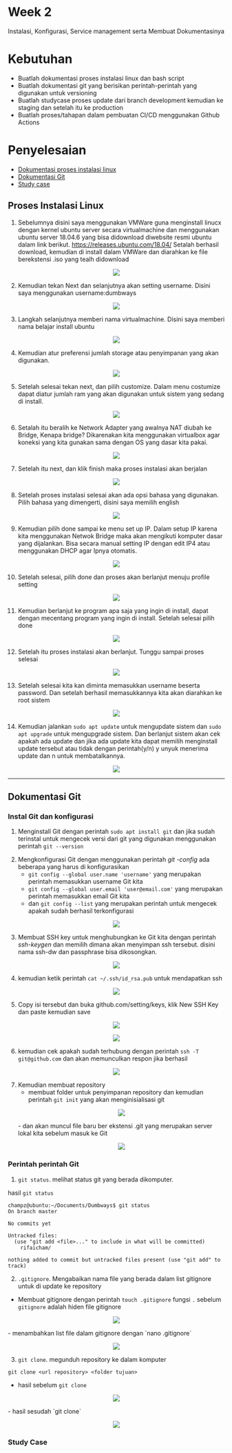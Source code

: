 # Week 2
Instalasi, Konfigurasi, Service management serta Membuat Dokumentasinya

# Kebutuhan
- Buatlah dokumentasi proses instalasi linux dan bash script
- Buatlah dokumentasi git yang berisikan perintah-perintah yang digunakan untuk versioning
- Buatlah studycase proses update dari branch development kemudian ke staging dan setelah itu ke production
- Buatlah proses/tahapan dalam pembuatan CI/CD menggunakan Github Actions

# Penyelesaian
- [Dokumentasi proses instalasi linux](https://github.com/rifaicham/dumbways-report/tree/main/week-2#proses-instalasi-linux) 
- [Dokumentasi Git](https://github.com/rifaicham/dumbways-report/tree/main/week-2#dokumentasi-git) 
- [Study case](https://github.com/rifaicham/dumbways-report/tree/main/week-2#study-case) 


## Proses Instalasi Linux
1. Sebelumnya disini saya menggunakan VMWare guna menginstall linucx dengan kernel ubuntu server secara virtualmachine dan menggunakan ubuntu server 18.04.6 yang bisa didownload diwebsite resmi ubuntu dalam link berikut. https://releases.ubuntu.com/18.04/ Setalah berhasil download, kemudian di install dalam VMWare dan diarahkan ke file berekstensi .iso yang tealh didownload
<p align="center">
  <img src="https://github.com/rifaicham/dumbways-report/blob/main/week-2/assets/instalasi%20linux/1.jpg" />
</p>

2. Kemudian tekan Next dan selanjutnya akan setting username. Disini saya menggunakan username:dumbways
<p align="center">
  <img src="https://github.com/rifaicham/dumbways-report/blob/main/week-2/assets/instalasi%20linux/2.jpg" />
</p>

3. Langkah selanjutnya memberi nama virtualmachine. Disini saya memberi nama belajar install ubuntu
<p align="center">
  <img src="https://github.com/rifaicham/dumbways-report/blob/main/week-2/assets/instalasi%20linux/3.jpg" />
</p>

4. Kemudian atur preferensi jumlah storage atau penyimpanan yang akan digunakan.
<p align="center">
  <img src="https://github.com/rifaicham/dumbways-report/blob/main/week-2/assets/instalasi%20linux/4.jpg" />
</p>

5. Setelah selesai tekan next, dan pilih customize. Dalam menu costumize dapat diatur jumlah ram yang akan digunakan untuk sistem yang sedang di install.
<p align="center">
  <img src="https://github.com/rifaicham/dumbways-report/blob/main/week-2/assets/instalasi%20linux/5.jpg" />
</p>

6. Setalah itu beralih ke Network Adapter yang awalnya NAT diubah ke Bridge, Kenapa bridge? Dikarenakan kita menggunakan virtualbox agar koneksi yang kita gunakan sama dengan OS yang dasar kita pakai.
<p align="center">
  <img src="https://github.com/rifaicham/dumbways-report/blob/main/week-2/assets/instalasi%20linux/6.jpg" />
</p>

7. Setelah itu next, dan klik finish maka proses instalasi akan berjalan
<p align="center">
  <img src="https://github.com/rifaicham/dumbways-report/blob/main/week-2/assets/instalasi%20linux/7.jpg" />
</p>

8. Setelah proses instalasi selesai akan ada opsi bahasa yang digunakan.
Pilih bahasa yang dimengerti, disini saya memilih english
<p align="center">
  <img src="https://github.com/rifaicham/dumbways-report/blob/main/week-2/assets/instalasi%20linux/8.jpg" />
</p>

9. Kemudian pilih done sampai ke menu set up IP. Dalam setup IP karena kita menggunakan Netwok Bridge maka akan mengikuti komputer dasar yang dijalankan. Bisa secara manual setting IP dengan edit IP4 atau menggunakan DHCP agar Ipnya otomatis.
<p align="center">
  <img src="https://github.com/rifaicham/dumbways-report/blob/main/week-2/assets/instalasi%20linux/9.jpg" />
</p>

10. Setelah selesai, pilih done dan proses akan berlanjut menuju profile setting
<p align="center">
  <img src="https://github.com/rifaicham/dumbways-report/blob/main/week-2/assets/instalasi%20linux/10.jpg" />
</p>

11. Kemudian berlanjut ke program apa saja yang ingin di install, dapat dengan mecentang program yang ingin di install. Setelah selesai pilih done
 <p align="center">
  <img src="https://github.com/rifaicham/dumbways-report/blob/main/week-2/assets/instalasi%20linux/11.jpg" />
</p>

12. Setelah itu proses instalasi akan berlanjut. Tunggu sampai proses selesai
<p align="center">
  <img src="https://github.com/rifaicham/dumbways-report/blob/main/week-2/assets/instalasi%20linux/12.jpg" />
</p>

13. Setelah selesai kita kan diminta memasukkan username beserta password. Dan setelah berhasil memasukkannya kita akan diarahkan ke root sistem
  <p align="center">
  <img src="https://github.com/rifaicham/dumbways-report/blob/main/week-2/assets/instalasi%20linux/13.jpg" />
</p>

14. Kemudian jalankan `sudo apt update` untuk mengupdate sistem dan `sudo apt upgrade` untuk mengupgrade sistem. Dan berlanjut sistem akan cek apakah ada update dan jika ada update kita dapat memilih menginstall update tersebut atau tidak dengan perintah(y/n) y unyuk menerima update dan n untuk membatalkannya.
<p align="center">
  <img src="https://github.com/rifaicham/dumbways-report/blob/main/week-2/assets/instalasi%20linux/14.jpg" />
</p>

---

## Dokumentasi Git

### Instal Git dan konfigurasi
1. Menginstall Git dengan perintah `sudo apt install git` dan jika sudah terinstal untuk mengecek versi dari git yang digunakan menggunakan perintah `git --version`
<p align="center">
<im/g src="https://github.com/rifaicham/dumbways-report/blob/main/week-2/assets/Perintah%20git/1.jpg" />
</p>

2. Mengkonfigurasi Git dengan menggunakan perintah *git -config* ada beberapa yang harus di konfigurasikan
   - `git config --global user.name 'username'` yang merupakan perintah memasukkan username Git kita 
   - `git config --global user.email 'user@email.com'` yang merupakan perintah memasukkan email Git kita 
   - dan `git config --list` yang merupakan perintah untuk mengecek apakah sudah berhasil terkonfigurasi
<p align="center">
<img src="https://github.com/rifaicham/dumbways-report/blob/main/week-2/assets/Perintah%20git/2.jpg" />
</p>

3. Membuat SSH key untuk menghubungkan ke Git kita dengan perintah *ssh-keygen* dan memilih dimana akan menyimpan ssh tersebut. disini nama ssh-dw dan passphrase bisa dikosongkan.
<p align="center">
<img src="https://github.com/rifaicham/dumbways-report/blob/main/week-2/assets/Perintah%20git/3.jpg" />
</p>

4. kemudian ketik perintah `cat ~/.ssh/id_rsa.pub` untuk mendapatkan ssh
<p align="center">
<img src="https://github.com/rifaicham/dumbways-report/blob/main/week-2/assets/Perintah%20git/4.jpg" />
</p>

5. Copy isi tersebut dan buka github.com/setting/keys, klik New SSH Key dan paste kemudian save
<p align="center">
<img src="https://github.com/rifaicham/dumbways-report/blob/main/week-2/assets/Perintah%20git/5.1.jpg" />
</p>
<p align="center">
<img src="https://github.com/rifaicham/dumbways-report/blob/main/week-2/assets/Perintah%20git/5.2.jpg" />
</p>

6. kemudian cek apakah sudah terhubung dengan perintah `ssh -T git@github.com` dan akan memunculkan respon jika berhasil
<p align="center">
<img src="https://github.com/rifaicham/dumbways-report/blob/main/week-2/assets/Perintah%20git/6.jpg" />
</p>

7. Kemudian membuat repository
   - membuat folder untuk penyimpanan repository dan kemudian perintah `git init` yang akan menginisialisasi git
	<p align="center">
	<img src="https://github.com/rifaicham/dumbways-report/blob/main/week-2/assets/Perintah%20git/7.2.jpg" />
	</p>
   - dan akan muncul file baru ber ekstensi .git yang merupakan server lokal kita sebelum masuk ke Git
	<p align="center">
	<img src="https://github.com/rifaicham/dumbways-report/blob/main/week-2/assets/Perintah%20git/7.1.jpg" />
	</p>



### Perintah perintah Git
1. `git status`. melihat status git yang berada dikomputer.

hasil `git status`
```
champz@ubuntu:~/Documents/Dumbways$ git status
On branch master

No commits yet

Untracked files:
  (use "git add <file>..." to include in what will be committed)
	rifaicham/

nothing added to commit but untracked files present (use "git add" to track)
```

2. `.gitignore`. Mengabaikan nama file yang berada dalam list gitignore untuk di update ke repository
- Membuat gitignore dengan perintah `touch .gitignore` fungsi `.` sebelum `gitignore` adalah hiden file gitignore
<p align="center">
<img src="https://github.com/rifaicham/dumbways-report/blob/main/week-2/assets/Perintah%20git/gitignore1.jpg" />
</p>
- menambahkan list file dalam gitignore dengan `nano .gitignore` 
<p align="center">
<img src="https://github.com/rifaicham/dumbways-report/blob/main/week-2/assets/Perintah%20git/gitignore2.jpg" />
</p>

3. `git clone`. megunduh repository ke dalam komputer
```
git clone <url repository> <folder tujuan>
```
- hasil sebelum `git clone`
<p align="center">
<img src="https://github.com/rifaicham/dumbways-report/blob/main/week-2/assets/Perintah%20git/gitclone1.jpg" />
</p>
- hasil sesudah `git clone`
<p align="center">
<img src="https://github.com/rifaicham/dumbways-report/blob/main/week-2/assets/Perintah%20git/gitclone2.jpg" />
</p>


### Study Case
